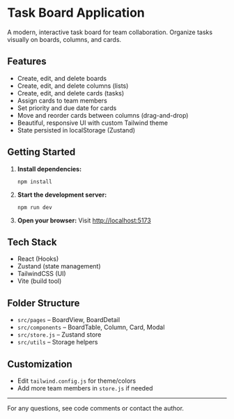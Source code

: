# Task Board Application

A modern, interactive task board for team collaboration. Organize tasks visually on boards, columns, and cards.

## Features
- Create, edit, and delete boards
- Create, edit, and delete columns (lists)
- Create, edit, and delete cards (tasks)
- Assign cards to team members
- Set priority and due date for cards
- Move and reorder cards between columns (drag-and-drop)
- Beautiful, responsive UI with custom Tailwind theme
- State persisted in localStorage (Zustand)

## Getting Started

1. **Install dependencies:**
   ```
   npm install
   ```
2. **Start the development server:**
   ```
   npm run dev
   ```
3. **Open your browser:**
   Visit [http://localhost:5173](http://localhost:5173)

## Tech Stack
- React (Hooks)
- Zustand (state management)
- TailwindCSS (UI)
- Vite (build tool)

## Folder Structure
- `src/pages` – BoardView, BoardDetail
- `src/components` – BoardTable, Column, Card, Modal
- `src/store.js` – Zustand store
- `src/utils` – Storage helpers

## Customization
- Edit `tailwind.config.js` for theme/colors
- Add more team members in `store.js` if needed

---

For any questions, see code comments or contact the author.

